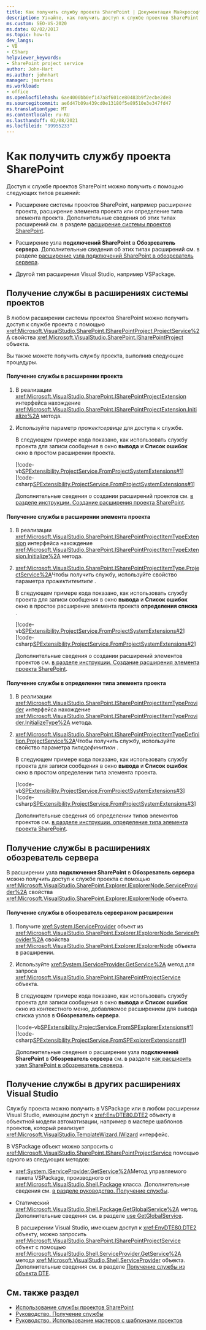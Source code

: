 ```yaml
---
title: Как получить службу проекта SharePoint | Документация Майкрософт
description: Узнайте, как получить доступ к службе проектов SharePoint в расширениях системы проектов, обозреватель сервера расширениях или других расширениях Visual Studio.
ms.custom: SEO-VS-2020
ms.date: 02/02/2017
ms.topic: how-to
dev_langs:
- VB
- CSharp
helpviewer_keywords:
- SharePoint project service
author: John-Hart
ms.author: johnhart
manager: jmartens
ms.workload:
- office
ms.openlocfilehash: 6ae4000bb0ef147a8f601ce80483b9f2ecbe2de8
ms.sourcegitcommit: ae6d47b09a439cd0e13180f5e89510e3e347fd47
ms.translationtype: MT
ms.contentlocale: ru-RU
ms.lasthandoff: 02/08/2021
ms.locfileid: "99955233"
---
```

# <a name="how-to-retrieve-the-sharepoint-project-service"></a>Как получить службу проекта SharePoint
  Доступ к службе проектов SharePoint можно получить с помощью следующих типов решений:

- Расширение системы проектов SharePoint, например расширение проекта, расширение элемента проекта или определение типа элемента проекта. Дополнительные сведения об этих типах расширений см. в разделе [расширение системы проектов SharePoint](../sharepoint/extending-the-sharepoint-project-system.md).

- Расширение узла **подключений SharePoint** в **Обозреватель сервера**. Дополнительные сведения об этих типах расширений см. в разделе [расширение узла подключений SharePoint в обозреватель сервера](../sharepoint/extending-the-sharepoint-connections-node-in-server-explorer.md).

- Другой тип расширения Visual Studio, например VSPackage.

## <a name="retrieve-the-service-in-project-system-extensions"></a>Получение службы в расширениях системы проектов
 В любом расширении системы проектов SharePoint можно получить доступ к службе проекта с помощью <xref:Microsoft.VisualStudio.SharePoint.ISharePointProject.ProjectService%2A> свойства <xref:Microsoft.VisualStudio.SharePoint.ISharePointProject> объекта.

 Вы также можете получить службу проекта, выполнив следующие процедуры.

#### <a name="to-retrieve-the-service-in-a-project-extension"></a>Получение службы в расширении проекта

1. В реализации <xref:Microsoft.VisualStudio.SharePoint.ISharePointProjectExtension> интерфейса нахождение <xref:Microsoft.VisualStudio.SharePoint.ISharePointProjectExtension.Initialize%2A> метода.

2. Используйте параметр *прожектсервице* для доступа к службе.

     В следующем примере кода показано, как использовать службу проекта для записи сообщения в окно **вывода** и **Список ошибок** окно в простом расширении проекта.

     [!code-vb[SPExtensibility.ProjectService.FromProjectSystemExtensions#1](../sharepoint/codesnippet/VisualBasic/spextensibility.projectservice.fromprojectsystemextensions.getprojectservice/extension/extension.vb#1)]
     [!code-csharp[SPExtensibility.ProjectService.FromProjectSystemExtensions#1](../sharepoint/codesnippet/CSharp/spextensibility.projectservice.fromprojectsystemextensions.getprojectservice/extension/extension.cs#1)]

     Дополнительные сведения о создании расширений проектов см. [в разделе инструкции. Создание расширения проекта SharePoint](../sharepoint/how-to-create-a-sharepoint-project-extension.md).

#### <a name="to-retrieve-the-service-in-a-project-item-extension"></a>Получение службы в расширении элемента проекта

1. В реализации <xref:Microsoft.VisualStudio.SharePoint.ISharePointProjectItemTypeExtension> интерфейса нахождение <xref:Microsoft.VisualStudio.SharePoint.ISharePointProjectItemTypeExtension.Initialize%2A> метода.

2. <xref:Microsoft.VisualStudio.SharePoint.ISharePointProjectItemType.ProjectService%2A>Чтобы получить службу, используйте свойство параметра *прожектитемтипе* .

     В следующем примере кода показано, как использовать службу проекта для записи сообщения в окно **вывода** и **Список ошибок** окно в простое расширение элемента проекта **определения списка** .

     [!code-vb[SPExtensibility.ProjectService.FromProjectSystemExtensions#2](../sharepoint/codesnippet/VisualBasic/spextensibility.projectservice.fromprojectsystemextensions.getprojectservice/extension/extension.vb#2)]
     [!code-csharp[SPExtensibility.ProjectService.FromProjectSystemExtensions#2](../sharepoint/codesnippet/CSharp/spextensibility.projectservice.fromprojectsystemextensions.getprojectservice/extension/extension.cs#2)]

     Дополнительные сведения о создании расширений элементов проектов см. [в разделе инструкции. Создание расширения элемента проекта SharePoint](../sharepoint/how-to-create-a-sharepoint-project-item-extension.md).

#### <a name="to-retrieve-the-service-in-a-project-item-type-definition"></a>Получение службы в определении типа элемента проекта

1. В реализации <xref:Microsoft.VisualStudio.SharePoint.ISharePointProjectItemTypeProvider> интерфейса нахождение <xref:Microsoft.VisualStudio.SharePoint.ISharePointProjectItemTypeProvider.InitializeType%2A> метода.

2. <xref:Microsoft.VisualStudio.SharePoint.ISharePointProjectItemTypeDefinition.ProjectService%2A>Чтобы получить службу, используйте свойство параметра *типедефинитион* .

     В следующем примере кода показано, как использовать службу проекта для записи сообщения в окно **вывода** и **Список ошибок** окно в простом определении типа элемента проекта.

     [!code-vb[SPExtensibility.ProjectService.FromProjectSystemExtensions#3](../sharepoint/codesnippet/VisualBasic/spextensibility.projectservice.fromprojectsystemextensions.getprojectservice/extension/extension.vb#3)]
     [!code-csharp[SPExtensibility.ProjectService.FromProjectSystemExtensions#3](../sharepoint/codesnippet/CSharp/spextensibility.projectservice.fromprojectsystemextensions.getprojectservice/extension/extension.cs#3)]

     Дополнительные сведения об определении типов элементов проектов см. [в разделе инструкции. определение типа элемента проекта SharePoint](../sharepoint/how-to-define-a-sharepoint-project-item-type.md).

## <a name="retrieve-the-service-in-server-explorer-extensions"></a>Получение службы в расширениях обозреватель сервера
 В расширении узла **подключения SharePoint** в **Обозреватель сервера** можно получить доступ к службе проекта с помощью <xref:Microsoft.VisualStudio.SharePoint.Explorer.IExplorerNode.ServiceProvider%2A> свойства <xref:Microsoft.VisualStudio.SharePoint.Explorer.IExplorerNode> объекта.

#### <a name="to-retrieve-the-service-in-a-server-explorer-extension"></a>Получение службы в обозреватель сервераном расширении

1. Получите <xref:System.IServiceProvider> объект из <xref:Microsoft.VisualStudio.SharePoint.Explorer.IExplorerNode.ServiceProvider%2A> свойства <xref:Microsoft.VisualStudio.SharePoint.Explorer.IExplorerNode> объекта в расширении.

2. Используйте <xref:System.IServiceProvider.GetService%2A> метод для запроса <xref:Microsoft.VisualStudio.SharePoint.ISharePointProjectService> объекта.

     В следующем примере кода показано, как использовать службу проекта для записи сообщения в окно **вывода** и **Список ошибок** окно из контекстного меню, добавляемое расширением для вывода списка узлов в **Обозреватель сервера**.

     [!code-vb[SPExtensibility.ProjectService.FromSPExplorerExtensions#1](../sharepoint/codesnippet/VisualBasic/spextensibility.projectservice.fromspexplorerextensions.getprojectservice/extension/extension.vb#1)]
     [!code-csharp[SPExtensibility.ProjectService.FromSPExplorerExtensions#1](../sharepoint/codesnippet/CSharp/spextensibility.projectservice.fromspexplorerextensions.getprojectservice/extension/extension.cs#1)]

     Дополнительные сведения о расширении узла **подключений SharePoint** в **Обозреватель сервера** см. в разделе [как расширить узел SharePoint в обозреватель сервера](../sharepoint/how-to-extend-a-sharepoint-node-in-server-explorer.md).

## <a name="retrieve-the-service-in-other-visual-studio-extensions"></a>Получение службы в других расширениях Visual Studio
 Службу проекта можно получить в VSPackage или в любом расширении Visual Studio, имеющем доступ к <xref:EnvDTE80.DTE2> объекту в объектной модели автоматизации, например в мастере шаблонов проектов, который реализует <xref:Microsoft.VisualStudio.TemplateWizard.IWizard> интерфейс.

 В VSPackage объект можно запросить с <xref:Microsoft.VisualStudio.SharePoint.ISharePointProjectService> помощью одного из следующих методов:

- <xref:System.IServiceProvider.GetService%2A>Метод управляемого пакета VSPackage, производного от <xref:Microsoft.VisualStudio.Shell.Package> класса. Дополнительные сведения см. [в разделе руководство. Получение службы](../extensibility/how-to-get-a-service.md).

- Статический <xref:Microsoft.VisualStudio.Shell.Package.GetGlobalService%2A> метод. Дополнительные сведения см. в разделе [use GetGlobalService](../extensibility/internals/service-essentials.md#how-to-use-getglobalservice).

  В расширении Visual Studio, имеющем доступ к <xref:EnvDTE80.DTE2> объекту, можно запросить <xref:Microsoft.VisualStudio.SharePoint.ISharePointProjectService> объект с помощью <xref:Microsoft.VisualStudio.Shell.ServiceProvider.GetService%2A> метода <xref:Microsoft.VisualStudio.Shell.ServiceProvider> объекта. Дополнительные сведения см. в разделе [Получение службы из объекта DTE](../extensibility/how-to-get-a-service.md#getting-a-service-from-the-dte-object).

## <a name="see-also"></a>См. также раздел
- [Использование службы проектов SharePoint](../sharepoint/using-the-sharepoint-project-service.md)
- [Руководство. Получение службы](../extensibility/how-to-get-a-service.md)
- [Руководство. Использование мастеров с шаблонами проектов](../extensibility/how-to-use-wizards-with-project-templates.md)
